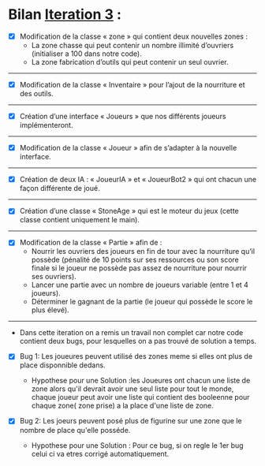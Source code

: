 # Bilan [Iteration 3](https://github.com/L3-Info-Miage-Universite-Cote-D-Azur/projetinfo-2019-stoneage-sai/milestone/3)  :

- [X] Modification de la classe « zone » qui contient deux nouvelles zones :
     - La zone chasse qui peut contenir un nombre illimité d’ouvriers (initialiser a 100 dans notre code).
     - La zone fabrication d’outils qui peut contenir un seul ouvrier.
-----------------------------------------------

- [X] Modification de la classe « Inventaire » pour l’ajout de la nourriture et des outils.
-----------------------------------------------

- [X] Création d’une interface « Joueurs » que nos différents joueurs implémenteront.
-----------------------------------------------

- [X] Modification de la classe « Joueur » afin de s’adapter à la nouvelle interface.
-----------------------------------------------

- [X] Création de deux IA : « JoueurIA » et « JoueurBot2 » qui ont chacun une façon différente de joué.
-----------------------------------------------

- [X] Création d’une classe « StoneAge » qui est le moteur du jeux (cette classe contient uniquement le main).
-----------------------------------------------

- [X] Modification de la classe « Partie » afin de :
     - Nourrir les ouvriers des joueurs en fin de tour avec la nourriture qu’il possède (pénalité de 10 points sur ses ressources ou son score finale si le joueur ne possède pas assez de nourriture pour nourrir ses ouvriers).
     - Lancer une partie avec un nombre de joueurs variable (entre 1 et 4 joueurs).
     - Déterminer le gagnant de la partie (le joueur qui possède le score le plus élevé).
-----------------------------------------------

 * Dans cette iteration on a remis un travail non complet car notre code contient deux bugs, pour lesquelles on a pas trouvé de solution a temps. 
 - [X] Bug 1: Les joueures peuvent utilisé des zones meme si elles ont plus de place disponnible dedans. 
     - Hypothese pour une Solution :les Joueures ont chacun une liste de zone alors qu'il devrait avoir une seul liste pour tout le monde, chaque joueur peut avoir une liste qui contient des booleenne pour chaque zone( zone prise) a la place d'une liste de zone.

- [X] Bug 2: Les joeurs peuvent posé plus de figurine sur une zone que le nombre de place qu'elle posséde. 
     - Hypothese pour une Solution : Pour ce bug, si on regle le 1er bug celui ci va etres corrigé automatiquement.
